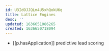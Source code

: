 ```yaml
---
id: U3IdOJJQLm4U5xhQokU6q
title: Lattice Engines
desc: ''
updated: 1636651086265
created: 1636650718094
---
```


- [[p.hasApplication]] predictive lead scoring